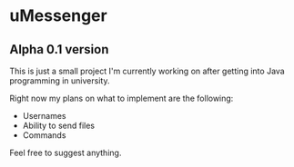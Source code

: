 # uMessenger
## Alpha 0.1 version

This is just a small project I'm currently working on after getting into Java programming in university.

Right now my plans on what to implement are the following:

- Usernames
- Ability to send files
- Commands

Feel free to suggest anything.
